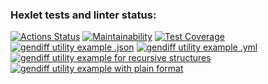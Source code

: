 ### Hexlet tests and linter status:

[![Actions Status](https://github.com/csmcgrl/frontend-project-46/workflows/hexlet-check/badge.svg)](https://github.com/csmcgrl/frontend-project-46/actions)
[![Maintainability](https://api.codeclimate.com/v1/badges/044dfbce24c1909736f9/maintainability)](https://codeclimate.com/github/csmcgrl/frontend-project-46/maintainability)
[![Test Coverage](https://api.codeclimate.com/v1/badges/044dfbce24c1909736f9/test_coverage)](https://codeclimate.com/github/csmcgrl/frontend-project-46/test_coverage)
[![gendiff utility example .json](https://asciinema.org/a/579057.png)](https://asciinema.org/a/579057)
[![gendiff utility example .yml](https://asciinema.org/a/580571.png)](https://asciinema.org/a/580571)
[![gendiff utility example for recursive structures](https://asciinema.org/a/588897.png)](https://asciinema.org/a/588897)
[![gendiff utility example with plain format](https://asciinema.org/a/589715.png)](https://asciinema.org/a/589715)
